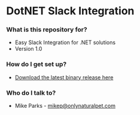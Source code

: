 # DotNET Slack Integration #


### What is this repository for? ###

* Easy Slack Integration for .NET solutions
* Version 1.0

### How do I get set up? ###

* [Download the latest binary release here](https://bitbucket.org/onp/slack-integration/downloads)

### Who do I talk to? ###

* Mike Parks - mikep@onlynaturalpet.com